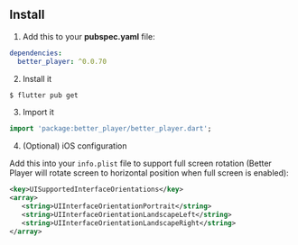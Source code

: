 ## Install

1. Add this to your **pubspec.yaml** file:

```yaml
dependencies:
  better_player: ^0.0.70
```

2. Install it

```bash
$ flutter pub get
```

3. Import it

```dart
import 'package:better_player/better_player.dart';
```

4. (Optional) iOS configuration

Add this into your `info.plist` file to support full screen rotation (Better Player will rotate screen to horizontal position when full screen is enabled):

```xml
<key>UISupportedInterfaceOrientations</key>
<array>
   <string>UIInterfaceOrientationPortrait</string>
   <string>UIInterfaceOrientationLandscapeLeft</string>
   <string>UIInterfaceOrientationLandscapeRight</string>
</array>
```